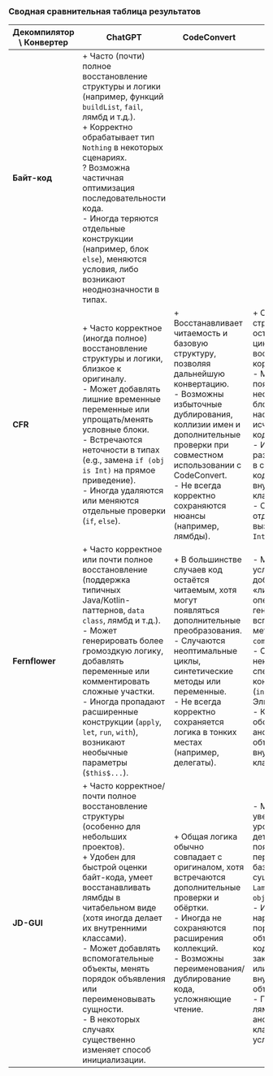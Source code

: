 ### Сводная сравнительная таблица результатов

| **Декомпилятор \ Конвертер** | **ChatGPT**                                                                                                                                                                                                                                                                                                                                                                                                   | **CodeConvert**                                                                                                                                                                                                                                                               | **J2K**                                                                                                                                                                                                                                                                                                                      |
|------------------------------|---------------------------------------------------------------------------------------------------------------------------------------------------------------------------------------------------------------------------------------------------------------------------------------------------------------------------------------------------------------------------------------------------------------|-------------------------------------------------------------------------------------------------------------------------------------------------------------------------------------------------------------------------------------------------------------------------------|------------------------------------------------------------------------------------------------------------------------------------------------------------------------------------------------------------------------------------------------------------------------------------------------------------------------------|
| **Байт-код**                 | + Часто (почти) полное восстановление структуры и логики (например, функций `buildList`, `fail`, лямбд и т.д.).<br>+ Корректно обрабатывает тип `Nothing` в некоторых сценариях.<br>? Возможна частичная оптимизация последовательности кода.<br>- Иногда теряются отдельные конструкции (например, блок `else`), меняются условия, либо возникают неоднозначности в типах.                                   |                                                                                                                                                                                                                                                                               |                                                                                                                                                                                                                                                                                                                              |
| **CFR**                      | + Часто корректное (иногда полное) восстановление структуры и логики, близкое к оригиналу.<br>- Может добавлять лишние временные переменные или упрощать/менять условные блоки.<br>- Встречаются неточности в типах (e.g., замена `if (obj is Int)` на прямое приведение).<br>- Иногда удаляются или меняются отдельные проверки (`if`, `else`).                                                              | + Восстанавливает читаемость и базовую структуру, позволяя дальнейшую конвертацию.<br>- Возможны избыточные дублирования, коллизии имен и дополнительные проверки при совместном использовании с CodeConvert.<br>- Не всегда корректно сохраняются нюансы (например, лямбды). | + Обычно структура кода остаётся понятной, цикл `for` часто восстанавливается корректно.<br>- Могут появляться необязательные блоки (или, наоборот, исчезать части кода).<br>- Иногда лямбды разворачиваются в синтетический код (приведения, внутренние классы).<br>- Сложности с отдельными вызовами (e.g., `Intrinsics`). |
| **Fernflower**               | + Часто корректное или почти полное восстановление (поддержка типичных Java/Kotlin-паттернов, `data class`, лямбд и т.д.).<br>- Может генерировать более громоздкую логику, добавлять переменные или комментировать сложные участки.<br>- Иногда пропадают расширенные конструкции (`apply`, `let`, `run`, `with`), возникают необычные параметры (`$this$...`).                                              | + В большинстве случаев код остаётся читаемым, хотя могут появляться дополнительные преобразования.<br>- Случаются неоптимальные циклы, синтетические методы или переменные.<br>- Не всегда корректно сохраняется логика в тонких местах (например, делегаты).                | - Может усложнять чтение добавлением «лишних» операторов, генерацией вспомогательных методов (`copy`, `componentX` и т.д.).<br>- Отсутствуют некоторые специфичные конструкции Kotlin (`in`, `out`, оператор Элвиса).<br>- Код нередко оборачивается в анонимные объекты или внутренние классы.                              |
| **JD-GUI**                   | + Часто корректное/почти полное восстановление структуры (особенно для небольших проектов).<br>+ Удобен для быстрой оценки байт-кода, умеет восстанавливать лямбды в читабельном виде (хотя иногда делает их внутренними классами).<br>- Может добавлять вспомогательные объекты, менять порядок объявления или переименовывать сущности.<br>- В некоторых случаях существенно изменяет способ инициализации. | + Общая логика обычно совпадает с оригиналом, хотя встречаются дополнительные проверки и обёртки.<br>- Иногда не сохраняются расширения коллекций.<br>- Возможны переименования/дублирование кода, усложняющие чтение.                                                        | - Может увеличиваться уровень детализации и появляться переименования базовых сущностей (e.g., `Lambda`, `companion object`).<br>- Иногда нарушается порядок объявления, часть кода закомментирована или обёрнута во внутренние объекты.<br>- При работе с лямбдами и анонимными классами логика усложняется.                |
